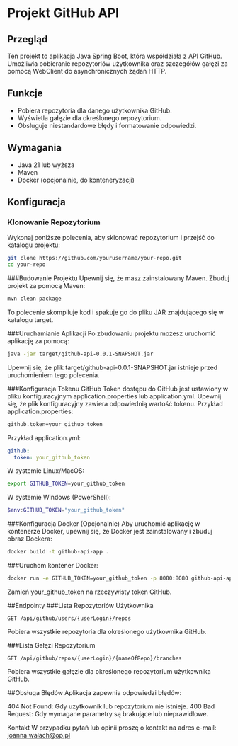 # Projekt GitHub API

## Przegląd

Ten projekt to aplikacja Java Spring Boot, która współdziała z API GitHub. Umożliwia pobieranie repozytoriów użytkownika oraz szczegółów gałęzi za pomocą WebClient do asynchronicznych żądań HTTP.

## Funkcje

- Pobiera repozytoria dla danego użytkownika GitHub.
- Wyświetla gałęzie dla określonego repozytorium.
- Obsługuje niestandardowe błędy i formatowanie odpowiedzi.

## Wymagania

- Java 21 lub wyższa
- Maven
- Docker (opcjonalnie, do konteneryzacji)

## Konfiguracja

### Klonowanie Repozytorium

Wykonaj poniższe polecenia, aby sklonować repozytorium i przejść do katalogu projektu:

```bash
git clone https://github.com/yourusername/your-repo.git
cd your-repo
```
###Budowanie Projektu
Upewnij się, że masz zainstalowany Maven. Zbuduj projekt za pomocą Maven:
```bash
mvn clean package
```
To polecenie skompiluje kod i spakuje go do pliku JAR znajdującego się w katalogu target.

###Uruchamianie Aplikacji
Po zbudowaniu projektu możesz uruchomić aplikację za pomocą:
```bash
java -jar target/github-api-0.0.1-SNAPSHOT.jar
```
Upewnij się, że plik target/github-api-0.0.1-SNAPSHOT.jar istnieje przed uruchomieniem tego polecenia.

###Konfiguracja Tokenu GitHub
Token dostępu do GitHub jest ustawiony w pliku konfiguracyjnym application.properties lub application.yml. Upewnij się, że plik konfiguracyjny zawiera odpowiednią wartość tokenu.
Przykład application.properties:
```bash
github.token=your_github_token
```
Przykład application.yml:
```yml
github:
  token: your_github_token
```

W systemie Linux/MacOS:
```bash
export GITHUB_TOKEN=your_github_token
```

W systemie Windows (PowerShell):
```powershell
$env:GITHUB_TOKEN="your_github_token"
```

###Konfiguracja Docker (Opcjonalnie)
Aby uruchomić aplikację w kontenerze Docker, upewnij się, że Docker jest zainstalowany i zbuduj obraz Dockera:
```bash
docker build -t github-api-app .
```
###Uruchom kontener Docker:
```bash
docker run -e GITHUB_TOKEN=your_github_token -p 8080:8080 github-api-app
```
Zamień your_github_token na rzeczywisty token GitHub.

##Endpointy
###Lista Repozytoriów Użytkownika
```http
GET /api/github/users/{userLogin}/repos
```
Pobiera wszystkie repozytoria dla określonego użytkownika GitHub.

###Lista Gałęzi Repozytorium
```http
GET /api/github/repos/{userLogin}/{nameOfRepo}/branches
```
Pobiera wszystkie gałęzie dla określonego repozytorium użytkownika GitHub.

##Obsługa Błędów
Aplikacja zapewnia odpowiedzi błędów:

404 Not Found: Gdy użytkownik lub repozytorium nie istnieje.
400 Bad Request: Gdy wymagane parametry są brakujące lub nieprawidłowe.

Kontakt
W przypadku pytań lub opinii proszę o kontakt na adres e-mail: joanna.walach@op.pl

